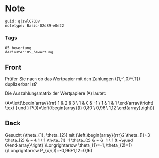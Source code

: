 # Note
```
guid: q|zwlC7QDv
notetype: Basic-02d89-e0e22
```

### Tags
```
05_bewertung
derivate::05_bewertung
```

## Front
Prüfen Sie nach ob das Wertpapier mit den Zahlungen \((1,-1,0)^{T}\) duplizierbar ist?

Die Auszahlungsmatrix der Wertpapiere \(A\) lautet:

\(A=\left(\begin{array}{rrr}
1 & 2 & 3 \\
1 & 0 & -1 \\
1 & 1 & 1
\end{array}\right) \text { und } P(0)=\left(\begin{array}{l}
0,80 \\
0,96 \\
1,12
\end{array}\right)\)

## Back
Gesucht \(\theta_{1}, \theta_{2}\) mit
\(\left.\begin{array}{rrr}2 \theta_{1}+3 \theta_{2} & = & 1 \\ 1 \theta_{1}+1 \theta_{2} & = & -1 \\ 1 & +\quad 0\end{array}\right\} \Longrightarrow \theta_{1}=-1, \theta_{2}=1\)
\(\Longrightarrow P_{x}(0)=-0,96+1,12=0,16\)
